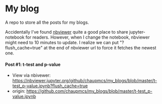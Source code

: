 # My blog

A repo to store all the posts for my blogs.

Accidentally I've found [nbviewer](https://nbviewer.jupyter.org/) quite a good place to share jupyter-notebook for readers. However, when I change the notebook, nbviewer might need to 10 minutes to update. I realize we can put "?flush_cache=true" at the end of nbviewer url to force it fetches the newest one.  

#### Post #1: t-test and p-value
- View via nbivewer: https://nbviewer.jupyter.org/github/chaupmcs/my_blogs/blob/master/t-test_p-value.ipynb?flush_cache=true
- origin: https://github.com/chaupmcs/my_blogs/blob/master/t-test_p-value.ipynb


